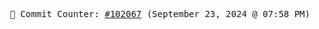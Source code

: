 <p align="center">
    <samp>
        📮 Commit Counter: <a href="https://github.com/Javascript-void0/Javascript-void0/commits/main">#102067</a> (September 23, 2024 @ 07:58 PM)
    </samp>
</p>